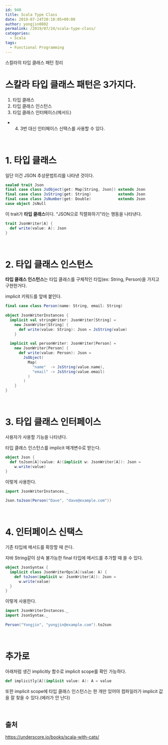 ```yaml
---
id: 940
title: Scala Type Class
date: 2019-07-24T20:10:05+09:00
author: yongjin0802
permalink: /2019/07/24/scala-type-class/
categories:
  - Scala
tags:
  - Functional Programming
---
```

스칼라의 타입 클래스 패턴 정리

# 스칼라 타입 클래스 패턴은 3가지다.

  1. 타입 클래스
  2. 타입 클래스 인스턴스
  3. 타입 클래스 인터페이스(메서드)

+ 4. 3번 대신 인터페이스 신택스를 사용할 수 있다.

&nbsp;

# 1. 타입 클래스

일단 이건 JSON 추상문법트리를 나타낸 것이다.

```scala
sealed trait Json
final case class JsObject(get: Map[String, Json]) extends Json
final case class JsString(get: String)            extends Json
final case class JsNumber(get: Double)            extends Json
case object JsNull    
```

이 trait가 **타입 클래스**이다. &#8220;JSON으로 직렬화하기&#8221;라는 행동을 나타낸다. 

```scala
trait JsonWriter[A] {
  def write(value: A): Json
}
```
&nbsp;

# 2. 타입 클래스 인스턴스

 **타입 클래스 인스턴스**는 타입 클래스를 구체적인 타입(ex: String, Person)을 가지고 구현한거다.

implicit 키워드를 앞에 붙인다. 

```scala
final case class Person(name: String, email: String)
 
object JsonWriterInstances {
  implicit val stringWriter: JsonWriter[String] =
    new JsonWriter[String] {
      def write(value: String): Json = JsString(value)
    }
 
  implicit val personWriter: JsonWriter[Person] =
    new JsonWriter[Person] {
      def write(value: Person): Json =
        JsObject(
          Map(
            "name"  -> JsString(value.name),
            "email" -> JsString(value.email)
          )
        )
    }
}
```

&nbsp;

# 3. 타입 클래스 인터페이스

사용자가 사용할 기능을 나타낸다.

타입 클래스 인스턴스를 implicit 매개변수로 받는다. 

```scala
object Json {
  def toJson[A](value: A)(implicit w: JsonWriter[A]): Json =
    w.write(value)
}
```

이렇게 사용한다.

```scala
import JsonWriterInstances._
 
Json.toJson(Person("Dave", "dave@example.com"))
```

&nbsp;

# 4. 인터페이스 신택스

기존 타입에 메서드를 확장할 때 쓴다.

자바 String같이 상속 불가능한 final 타입에 메서드를 추가할 때 쓸 수 있다. 

```scala
object JsonSyntax {
  implicit class JsonWriterOps[A](value: A) {
    def toJson(implicit w: JsonWriter[A]): Json =
      w.write(value)
  }
}
```

이렇게 사용한다.

```scala
import JsonWriterInstances._
import JsonSyntax._
 
Person("Yongjin", "yongjin@example.com").toJson
```

&nbsp;

# 추가로

아래처럼 생긴 implicitly 함수로 implicit scope를 확인 가능하다.

```scala
def implicitly[A](implicit value: A): A = value
```

또한 implicit scope에 타입 클래스 인스턴스는 한 개만 있어야 컴파일러가 implicit 값을 잘 찾을 수 있다.(에러가 안 난다)

&nbsp;

## 출처

<https://underscore.io/books/scala-with-cats/>